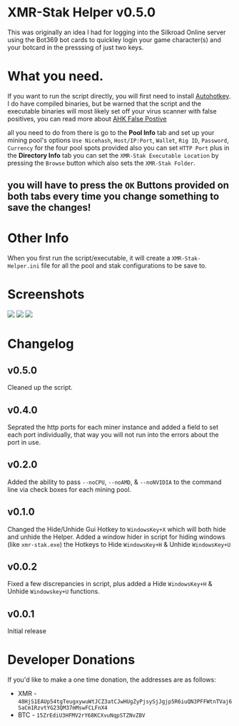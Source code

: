 # XMR-Stak Helper v0.5.0

This was originally an idea I had for logging into the Silkroad Online server using the Bot369 bot cards to quickley login your game character(s) and your botcard in the presssing of just two keys.

# What you need.

If you want to run the script directly, you will first need to install [Autohotkey](https://autohotkey.com/).
I do have compiled binaries, but be warned that the script and the executable binaries will most likely set off your virus scanner with false positives, you can read more about [AHK False Postive](https://www.google.com/search?num=100&client=firefox-b-1-ab&ei=wzTaW5OyLMT4sgWuhrEY&q=autohotkey+false+positive&oq=autohotkey+fal&gs_l=psy-ab.3.0.0l2j0i22i30l4j0i22i10i30j0i22i30l3.10920.14304..15055...0.0..0.222.1256.7j2j2......0....1..gws-wiz.......0i71j0i67j0i131i67j0i131.kR0ar0c7AEY)

all you need to do from there is go to the <b>Pool Info</b> tab and set up your mining pool's options `Use Nicehash`, `Host/IP:Port`, `Wallet`, `Rig ID`, `Password`, `Currency` for the four pool spots provided also you can set `HTTP Port` plus in the <b>Directory Info</b> tab you can set the `XMR-Stak Executable Location` by pressing the `Browse` button which also sets the `XMR-Stak Folder`.
## you will have to press the `OK` Buttons provided on both tabs every time you change something to save the changes!

# Other Info
When you first run the script/executable, it will create a `XMR-Stak-Helper.ini` file for all the pool and stak configurations to be save to.

# Screenshots

<img src="https://i.imgur.com/2cwsku1.png">
<img src="https://i.imgur.com/hEOaTnA.png">
<img src="https://i.imgur.com/Yk1CVHx.png">


# Changelog

## v0.5.0
Cleaned up the script. 

## v0.4.0
Seprated the http ports for each miner instance and added a field to set each port individually, that way you will not run into the errors about the port in use.

## v0.2.0
Added the ability to pass `--noCPU`, `--noAMD`, & `--noNVIDIA` to the command line via check boxes for each mining pool.

## v0.1.0
Changed the Hide/Unhide Gui Hotkey to `WindowsKey+X` which will both hide and unhide the Helper.
Added a window hider in script for hiding windows (like `xmr-stak.exe`) the Hotkeys to Hide `WindowsKey+H` & Unhide `WindowsKey+U`

## v0.0.2
Fixed a few discrepancies in script, plus added a Hide `WindowsKey+H` & Unhide `Windowskey+U` functions.

## v0.0.1
Initial release

Developer Donations
===================
If you'd like to make a one time donation, the addresses are as follows:
* XMR - ```48HjS1EAUp54tgTeugxywuWtJCZ3atCJwHUgZyPjsySjJgjp5R6iuQN3PFFWtnTVaj6SaCm1RzvtYG23QM37mMswFCLFnX4```
* BTC - ```15ZrEdiU3HFMV2rY68KCXvuNqpSTZNvZBV```
